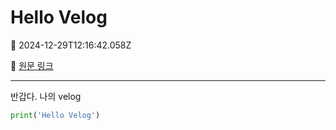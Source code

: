 # Hello Velog

📅 2024-12-29T12:16:42.058Z

🔗 [원문 링크](https://velog.io/@son-dan-ha/Hello-Velog)

---

반갑다. 나의 velog

```py
print('Hello Velog')
```
